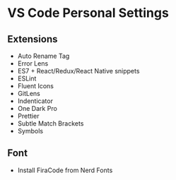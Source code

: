 # VS Code Personal Settings

## Extensions

- Auto Rename Tag
- Error Lens
- ES7 + React/Redux/React Native snippets
- ESLint
- Fluent Icons
- GitLens
- Indenticator
- One Dark Pro
- Prettier
- Subtle Match Brackets
- Symbols

## Font

- Install FiraCode from Nerd Fonts
